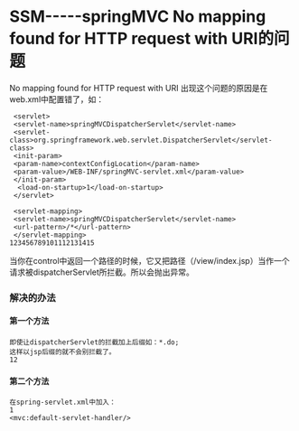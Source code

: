 # SSM-----springMVC No mapping found for HTTP request with URI的问题

No mapping found for HTTP request with URI
出现这个问题的原因是在web.xml中配置错了，如：

```
 <servlet>
 <servlet-name>springMVCDispatcherServlet</servlet-name>
 <servlet-class>org.springframework.web.servlet.DispatcherServlet</servlet-class>
 <init-param>
 <param-name>contextConfigLocation</param-name>
 <param-value>/WEB-INF/springMVC-servlet.xml</param-value>
 </init-param>
  <load-on-startup>1</load-on-startup>
 </servlet>

 <servlet-mapping>
 <servlet-name>springMVCDispatcherServlet</servlet-name>
 <url-pattern>/*</url-pattern>
 </servlet-mapping>
123456789101112131415
```

当你在control中返回一个路径的时候，它又把路径（/view/index.jsp）当作一个请求被dispatcherServlet所拦截。所以会抛出异常。

### 解决的办法

#### 第一个方法

```
即使让dispatcherServlet的拦截加上后缀如：*.do;
这样以jsp后缀的就不会别拦截了。
12
```

#### 第二个方法

```
在spring-servlet.xml中加入：
1
<mvc:default-servlet-handler/>
```